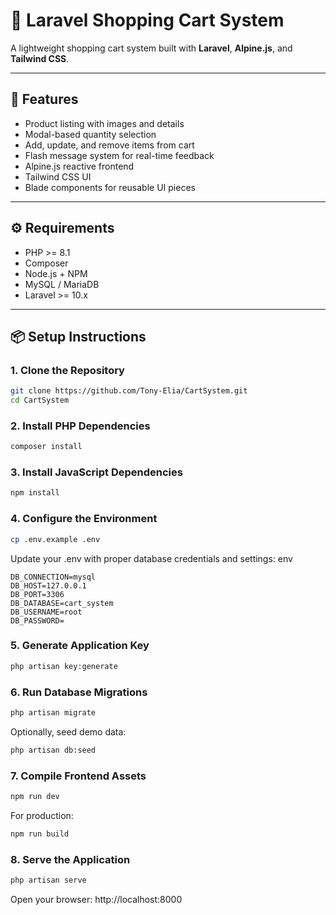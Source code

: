 # 🛒 Laravel Shopping Cart System

A lightweight shopping cart system built with **Laravel**, **Alpine.js**, and **Tailwind CSS**.

---

## 🚀 Features

- Product listing with images and details
- Modal-based quantity selection
- Add, update, and remove items from cart
- Flash message system for real-time feedback
- Alpine.js reactive frontend
- Tailwind CSS UI
- Blade components for reusable UI pieces

---

## ⚙️ Requirements

- PHP >= 8.1
- Composer
- Node.js + NPM
- MySQL / MariaDB
- Laravel >= 10.x

---

## 📦 Setup Instructions

### 1. Clone the Repository

```bash
git clone https://github.com/Tony-Elia/CartSystem.git
cd CartSystem
```

### 2. Install PHP Dependencies
```bash
composer install
```
### 3. Install JavaScript Dependencies
```bash
npm install
```
### 4. Configure the Environment
```bash
cp .env.example .env
```
Update your .env with proper database credentials and settings:
env
```
DB_CONNECTION=mysql
DB_HOST=127.0.0.1
DB_PORT=3306
DB_DATABASE=cart_system
DB_USERNAME=root
DB_PASSWORD=
```
### 5. Generate Application Key
```bash
php artisan key:generate
```
### 6. Run Database Migrations
```bash
php artisan migrate
```
Optionally, seed demo data:

```bash
php artisan db:seed
```
### 7. Compile Frontend Assets
```bash
npm run dev
```
For production:
```bash
npm run build
```
### 8. Serve the Application
```bash
php artisan serve
```
Open your browser: http://localhost:8000

